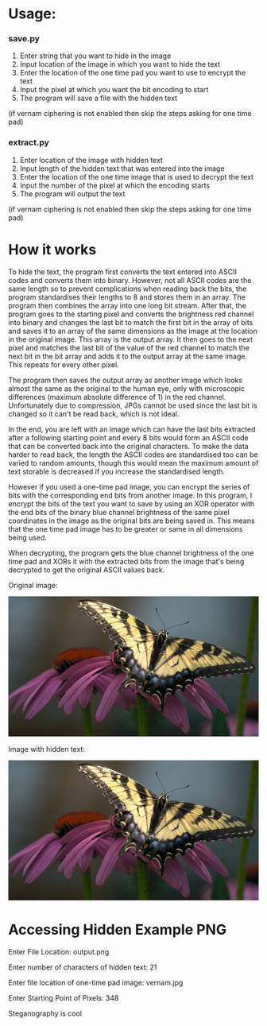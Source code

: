 # Usage:
### save.py
1. Enter string that you want to hide in the image
2. Input location of the image in which you want to hide the text
3. Enter the location of the one time pad you want to use to encrypt the text
4. Input the pixel at which you want the bit encoding to start
5. The program will save a file with the hidden text

(if vernam ciphering is not enabled then skip the steps asking for one time pad)

### extract.py
1. Enter location of the image with hidden text
2. Input length of the hidden text that was entered into the image
3. Enter the location of the one time image that is used to decrypt the text
4. Input the number of the pixel at which the encoding starts
5. The program will output the text

(if vernam ciphering is not enabled then skip the steps asking for one time pad)


# How it works
To hide the text, the program first converts the text entered into ASCII codes and converts them into binary. However, not all ASCII codes are the same length so to prevent complications when reading back the bits, the program standardises their lengths to 8 and stores them in an array. The program then combines the array into one long bit stream. After that, the program goes to the starting pixel and converts the brightness red channel into binary and changes the last bit to match the first bit in the array of bits and saves it to an array of the same dimensions as the image at the location in the original image. This array is the output array. It then goes to the next pixel and matches the last bit of the value of the red channel to match the next bit in the bit array and adds it to the output array at the same image. This repeats for every other pixel.

The program then saves the output array as another image which looks almost the same as the original to the human eye, only with microscopic differences (maximum absolute difference of 1) in the red channel. Unfortunately due to compression, JPGs cannot be used since the last bit is changed so it can't be read back, which is not ideal.

In the end, you are left with an image which can have the last bits extracted after a following starting point and every 8 bits would form an ASCII code that can be converted back into the original characters. To make the data harder to read back, the length the ASCII codes are standardised too can be varied to random amounts, though this would mean the maximum amount of text storable is decreased if you increase the standardised length.

However if you used a one-time pad image, you can encrypt the series of bits with the corresponding end bits from another image. In this program, I encrypt the bits of the text you want to save by using an XOR operator with the end bits of the binary blue channel brightness of the same pixel coordinates in the image as the original bits are being saved in. This means that the one time pad image has to be greater or same in all dimensions being used.

When decrypting, the program gets the blue channel brightness of the one time pad and XORs it with the extracted bits from the image that's being decrypted to get the original ASCII values back.

Original image:

![alt text](./sample.jpg "Original image")

Image with hidden text:

![alt text](./output.png "Program output")


# Accessing Hidden Example PNG
Enter File Location: output.png

Enter number of characters of hidden text: 21

Enter file location of one-time pad image: vernam.jpg

Enter Starting Point of Pixels: 348

Steganography is cool
